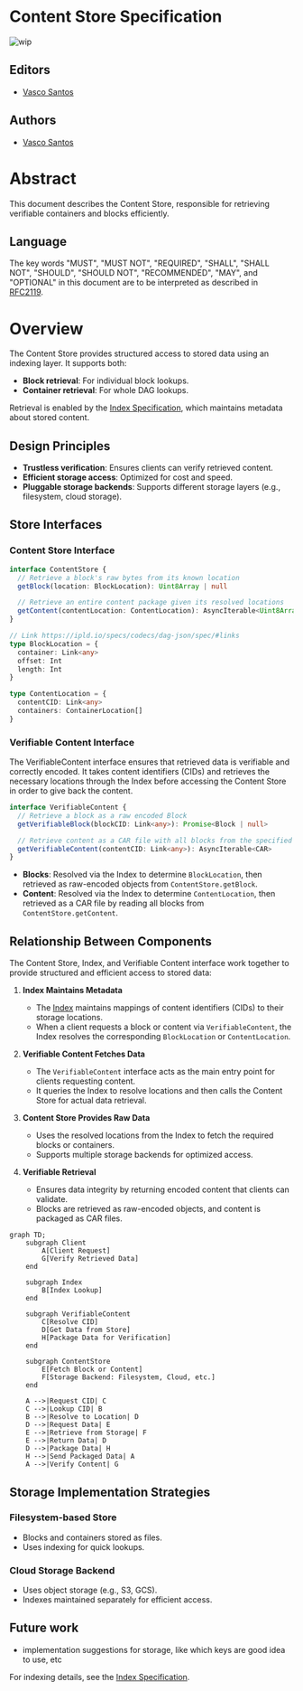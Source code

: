# Content Store Specification

![wip](https://img.shields.io/badge/status-wip-orange.svg?style=flat-square)

## Editors

- [Vasco Santos](https://github.com/vasco-santos)

## Authors

- [Vasco Santos](https://github.com/vasco-santos)

# Abstract

This document describes the Content Store, responsible for retrieving verifiable containers and blocks efficiently.

## Language

The key words "MUST", "MUST NOT", "REQUIRED", "SHALL", "SHALL NOT", "SHOULD", "SHOULD NOT", "RECOMMENDED", "MAY", and "OPTIONAL" in this document are to be interpreted as described in [RFC2119](https://datatracker.ietf.org/doc/html/rfc2119).

# Overview

The Content Store provides structured access to stored data using an indexing layer. It supports both:

- **Block retrieval**: For individual block lookups.
- **Container retrieval**: For whole DAG lookups.

Retrieval is enabled by the [Index Specification](./index.md), which maintains metadata about stored content.

## Design Principles

- **Trustless verification**: Ensures clients can verify retrieved content.
- **Efficient storage access**: Optimized for cost and speed.
- **Pluggable storage backends**: Supports different storage layers (e.g., filesystem, cloud storage).

## Store Interfaces

### Content Store Interface

```ts
interface ContentStore {
  // Retrieve a block's raw bytes from its known location
  getBlock(location: BlockLocation): Uint8Array | null

  // Retrieve an entire content package given its resolved locations
  getContent(contentLocation: ContentLocation): AsyncIterable<Uint8Array>
}

// Link https://ipld.io/specs/codecs/dag-json/spec/#links
type BlockLocation = {
  container: Link<any>
  offset: Int
  length: Int
}

type ContentLocation = {
  contentCID: Link<any>
  containers: ContainerLocation[]
}
```

### Verifiable Content Interface

The VerifiableContent interface ensures that retrieved data is verifiable and correctly encoded. It takes content identifiers (CIDs) and retrieves the necessary locations through the Index before accessing the Content Store in order to give back the content.

```ts
interface VerifiableContent {
  // Retrieve a block as a raw encoded Block
  getVerifiableBlock(blockCID: Link<any>): Promise<Block | null>

  // Retrieve content as a CAR file with all blocks from the specified locations
  getVerifiableContent(contentCID: Link<any>): AsyncIterable<CAR>
}
```

- **Blocks**: Resolved via the Index to determine `BlockLocation`, then retrieved as raw-encoded objects from `ContentStore.getBlock`.
- **Content**: Resolved via the Index to determine `ContentLocation`, then retrieved as a CAR file by reading all blocks from `ContentStore.getContent`.

## Relationship Between Components

The Content Store, Index, and Verifiable Content interface work together to provide structured and efficient access to stored data:

1. **Index Maintains Metadata**

   - The [Index](./index.md) maintains mappings of content identifiers (CIDs) to their storage locations.
   - When a client requests a block or content via `VerifiableContent`, the Index resolves the corresponding `BlockLocation` or `ContentLocation`.

2. **Verifiable Content Fetches Data**

   - The `VerifiableContent` interface acts as the main entry point for clients requesting content.
   - It queries the Index to resolve locations and then calls the Content Store for actual data retrieval.

3. **Content Store Provides Raw Data**

   - Uses the resolved locations from the Index to fetch the required blocks or containers.
   - Supports multiple storage backends for optimized access.

4. **Verifiable Retrieval**
   - Ensures data integrity by returning encoded content that clients can validate.
   - Blocks are retrieved as raw-encoded objects, and content is packaged as CAR files.

```mermaid
graph TD;
    subgraph Client
        A[Client Request]
        G[Verify Retrieved Data]
    end

    subgraph Index
        B[Index Lookup]
    end

    subgraph VerifiableContent
        C[Resolve CID]
        D[Get Data from Store]
        H[Package Data for Verification]
    end

    subgraph ContentStore
        E[Fetch Block or Content]
        F[Storage Backend: Filesystem, Cloud, etc.]
    end

    A -->|Request CID| C
    C -->|Lookup CID| B
    B -->|Resolve to Location| D
    D -->|Request Data| E
    E -->|Retrieve from Storage| F
    E -->|Return Data| D
    D -->|Package Data| H
    H -->|Send Packaged Data| A
    A -->|Verify Content| G
```

## Storage Implementation Strategies

### Filesystem-based Store

- Blocks and containers stored as files.
- Uses indexing for quick lookups.

### Cloud Storage Backend

- Uses object storage (e.g., S3, GCS).
- Indexes maintained separately for efficient access.

## Future work

- implementation suggestions for storage, like which keys are good idea to use, etc

For indexing details, see the [Index Specification](./index.md).

